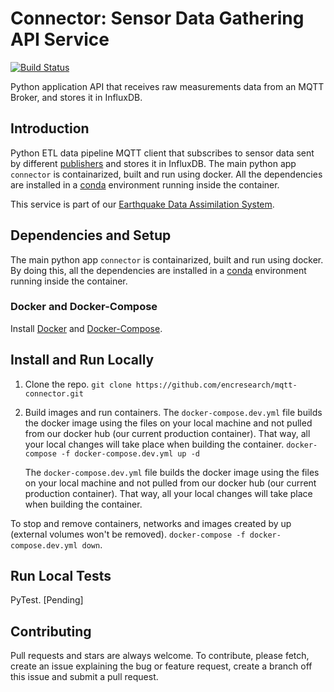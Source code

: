 # Connector: Sensor Data Gathering API Service
[![Build Status](https://travis-ci.com/encresearch/mqtt-connector.svg?branch=master)](https://travis-ci.com/encresearch/mqtt-connector)

Python application API that receives raw measurements data from an MQTT Broker, and stores it in InfluxDB.

## Introduction
Python ETL data pipeline MQTT client that subscribes to sensor data sent by different [publishers](https://github.com/encresearch/publisher) and stores it in InfluxDB. The main python app ```connector``` is containarized, built and run using docker. All the dependencies are installed in a [conda](https://conda.io/docs/) environment running inside the container.

This service is part of our [Earthquake Data Assimilation System](https://github.com/encresearch/data-assimilation-system).

## Dependencies and Setup
The main python app ```connector``` is containarized, built and run using docker. By doing this, all the dependencies are installed in a [conda](https://conda.io/docs/) environment running inside the container.

### Docker and Docker-Compose
Install [Docker](https://docs.docker.com/install/) and [Docker-Compose](https://docs.docker.com/compose/install/).

## Install and Run Locally
1. Clone the repo.
    ```git clone https://github.com/encresearch/mqtt-connector.git```

2. Build images and run containers.
    The ```docker-compose.dev.yml``` file builds the docker image using the files on your local machine and not pulled from our docker hub (our current production container). That way, all your local changes will take place when building the container.
    ```docker-compose -f docker-compose.dev.yml up -d```
    
    
    The ```docker-compose.dev.yml``` file builds the docker image using the files on your local machine and not pulled from our docker hub (our current production container). That way, all your local changes will take place when building the container.

To stop and remove containers, networks and images created by up (external volumes won't be removed).
```docker-compose -f docker-compose.dev.yml down```.

## Run Local Tests
PyTest. [Pending]

## Contributing
Pull requests and stars are always welcome. To contribute, please fetch, create an issue explaining the bug or feature request, create a branch off this issue and submit a pull request.
